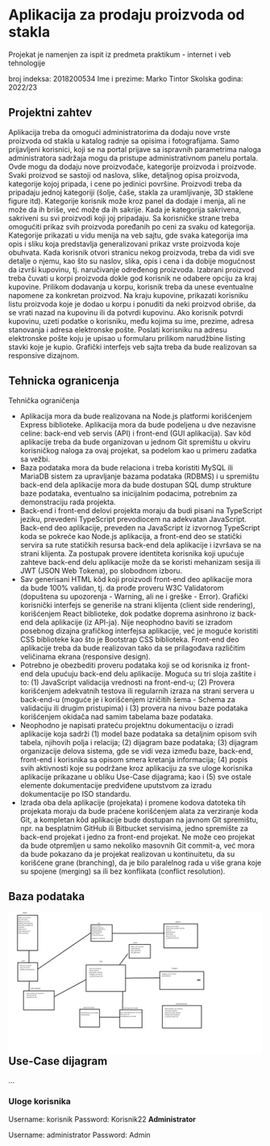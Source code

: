 # Aplikacija za prodaju proizvoda od stakla

Projekat je namenjen za ispit iz predmeta praktikum - internet i veb tehnologije

broj indeksa: 2018200534
Ime i prezime: Marko Tintor
Skolska godina: 2022/23


## Projektni zahtev
Aplikacija treba da omogući administratorima da dodaju nove vrste proizvoda od stakla u katalog radnje sa opisima i fotografijama. Samo prijavljeni korisnici, koji se na portal prijave sa ispravnih parametrima naloga administratora sadržaja mogu da pristupe administrativnom panelu portala. Ovde mogu da dodaju nove proizvođače, kategorije proizvoda i proizvode. Svaki proizvod se sastoji od naslova, slike, detaljnog opisa proizvoda, kategorije kojoj pripada, i cene po jedinici površine. Proizvodi treba da pripadaju jednoj kategoriji (šolje, čaše, stakla za uramljivanje, 3D staklene figure itd). Kategorije korisnik može kroz panel da dodaje i menja, ali ne može da ih briše, već može da ih sakrije. Kada je kategorija sakrivena, sakriveni su svi proizvodi koji joj pripadaju. Sa korisničke strane treba omogućiti prikaz svih proizvoda poređanih po ceni za svaku od kategorija. Kategorije prikazati u vidu menija na veb sajtu, gde svaka kategorija ima opis i sliku koja predstavlja generalizovani prikaz vrste proizvoda koje obuhvata. Kada korisnik otvori stranicu nekog proizvoda, treba da vidi sve detalje o njemu, kao što su naslov, slika, opis i cena i da dobije mogućnost da izvrši kupovinu, tj. naručivanje određenog proizvoda. Izabrani proizvod treba čuvati u korpi proizvoda dokle god korisnik ne odabere opciju za kraj kupovine. Prilikom dodavanja u korpu, korisnik treba da unese eventualne napomene za konkretan proizvod. Na kraju kupovine, prikazati korisniku listu proizvoda koje je dodao u korpu i ponuditi da neki proizvod obriše, da se vrati nazad na kupovinu ili da potvrdi kupovinu. Ako korisnik potvrdi kupovinu, uzeti podatke o korisniku, među kojima su ime, prezime, adresa stanovanja i adresa elektronske pošte. Poslati korisniku na adresu elektronske pošte koju je upisao u formularu prilikom narudžbine listing stavki koje je kupio. Grafički interfejs veb sajta treba da bude realizovan sa responsive dizajnom.

## Tehnicka ogranicenja

Tehnička ograničenja
- Aplikacija mora da bude realizovana na Node.js platformi korišćenjem Express biblioteke. Aplikacija mora da bude podeljena u dve nezavisne celine: back-end veb servis (API) i front-end (GUI aplikacija). Sav kôd aplikacije treba da bude organizovan u jednom Git spremištu u okviru korisničkog naloga za ovaj projekat, sa podelom kao u primeru zadatka sa vežbi.
- Baza podataka mora da bude relaciona i treba koristiti MySQL ili MariaDB sistem za upravljanje bazama podataka (RDBMS) i u spremištu back-end dela aplikacije mora da bude dostupan SQL dump strukture baze podataka, eventualno sa inicijalnim podacima, potrebnim za demonstraciju rada projekta.
- Back-end i front-end delovi projekta moraju da budi pisani na TypeScript jeziku, prevedeni TypeScript prevodiocem na adekvatan JavaScript. Back-end deo aplikacije, preveden na JavaScript iz izvornog TypeScript koda se pokreće kao Node.js aplikacija, a front-end deo se statički servira sa rute statičkih resursa back-end dela aplikacije i izvršava se na strani klijenta. Za postupak provere identiteta korisnika koji upućuje zahteve back-end delu aplikacije može da se koristi mehanizam sesija ili JWT (JSON Web Tokena), po slobodnom izboru.
- Sav generisani HTML kôd koji proizvodi front-end deo aplikacije mora da bude 100% validan, tj. da prođe proveru W3C Validatorom (dopuštena su upozorenja - Warning, ali ne i greške - Error). Grafički korisnički interfejs se generiše na strani klijenta (client side rendering), korišćenjem React biblioteke, dok podatke doprema asinhrono iz back-end dela aplikacije (iz API-ja). Nije neophodno baviti se izradom posebnog dizajna grafičkog interfejsa aplikacije, već je moguće koristiti CSS biblioteke kao što je Bootstrap CSS biblioteka. Front-end deo aplikacije treba da bude realizovan tako da se prilagođava različitim veličinama ekrana (responsive design).
- Potrebno je obezbediti proveru podataka koji se od korisnika iz front-end dela upućuju back-end delu aplikacije. Moguća su tri sloja zaštite i to: (1) JavaScript validacija vrednosti na front-end-u; (2) Provera korišćenjem adekvatnih testova ili regularnih izraza na strani servera u back-end-u (moguće je i korišćenjem izričitih šema - Schema za validaciju ili drugim pristupima) i (3) provera na nivou baze podataka korišćenjem okidača nad samim tabelama baze podataka.
- Neophodno je napisati prateću projektnu dokumentaciju o izradi aplikacije koja sadrži (1) model baze podataka sa detaljnim opisom svih tabela, njihovih polja i relacija; (2) dijagram baze podataka; (3) dijagram organizacije delova sistema, gde se vidi veza između baze, back-end, front-end i korisnika sa opisom smera kretanja informacija; (4) popis svih aktivnosti koje su podržane kroz aplikaciju za sve uloge korisnika aplikacije prikazane u obliku Use-Case dijagrama; kao i (5) sve ostale elemente dokumentacije predviđene uputstvom za izradu dokumentacije po ISO standardu.
- Izrada oba dela aplikacije (projekata) i promene kodova datoteka tih projekata moraju da bude praćene korišćenjem alata za verziranje koda Git, a kompletan kôd aplikacije bude dostupan na javnom Git spremištu, npr. na besplatnim GitHub ili Bitbucket servisima, jedno spremište za back-end projekat i jedno za front-end projekat. Ne može ceo projekat da bude otpremljen u samo nekoliko masovnih Git commit-a, već mora da bude pokazano da je projekat realizovan u kontinuitetu, da su korišćene grane (branching), da je bilo paralelnog rada u više grana koje su spojene (merging) sa ili bez konflikata (conflict resolution).

## Baza podataka

<img src="../02-resources/database-model.png"
     alt="Database model"
     style="float: left; margin-right: 10px;" />

## Use-Case dijagram

...

### Uloge korisnika
Username: korisnik
Password: Korisnik22
**Administrator**

Username: administrator
Password: Admin

